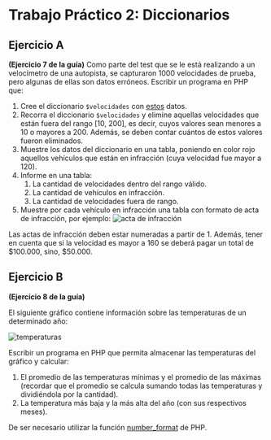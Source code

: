 # Trabajo Práctico 2: Diccionarios

## Ejercicio A
**(Ejercicio 7 de la guía)** Como parte del test que se le está realizando a un velocímetro de una autopista, se capturaron 1000 velocidades de prueba, pero algunas de ellas son datos erróneos. Escribir un programa en PHP que:
1. Cree el diccionario `$velocidades` con [estos](https://pastebin.com/XPyZBiD9) datos.
2. Recorra el diccionario `$velocidades` y elimine aquellas velocidades que están fuera del rango [10, 200], es decir, cuyos valores sean menores a 10 o mayores a 200. Además, se deben contar cuántos de estos valores fueron eliminados.
3. Muestre los datos del diccionario en una tabla, poniendo en color rojo aquellos vehículos que están en infracción (cuya velocidad fue mayor a 120).
4. Informe en una tabla:
    1. La cantidad de velocidades dentro del rango válido.
    2. La cantidad de vehículos en infracción.
    3. La cantidad de velocidades fuera de rango.
5. Muestre por cada vehículo en infracción una tabla con formato de acta de infracción, por ejemplo:
![acta de infracción](https://file.notion.so/f/f/a99bb5a3-e1cf-4a82-babb-1bc6f28ca9a3/81fed63b-e706-4492-8560-6dd5592725cd/image.png?table=block&id=1dca1ac8-165e-8031-b15e-f0e1e9d8fa9d&spaceId=a99bb5a3-e1cf-4a82-babb-1bc6f28ca9a3&expirationTimestamp=1745820000000&signature=zZfrCDWURdLM-X7-ctykIJ7jG2B1zTO3hjbdqLm60gg&downloadName=image.png)

Las actas de infracción deben estar numeradas a partir de 1. Además, tener en cuenta que si la velocidad es mayor a 160 se deberá pagar un total de $100.000, sino, $50.000. 

## Ejercicio B
**(Ejercicio 8 de la guía)** 

El siguiente gráfico contiene información sobre las temperaturas de un determinado año:

![temperaturas](https://file.notion.so/f/f/a99bb5a3-e1cf-4a82-babb-1bc6f28ca9a3/36e0eacd-b63f-4206-958d-308002eae5ac/image.png?table=block&id=1dca1ac8-165e-801c-b059-d0f4d8b3c871&spaceId=a99bb5a3-e1cf-4a82-babb-1bc6f28ca9a3&expirationTimestamp=1745820000000&signature=l_KrruK-TkweQ15iOziaZyVq5bGJoPXwiTHyNIovqB8&downloadName=image.png)

Escribir un programa en PHP que permita almacenar las temperaturas del gráfico y calcular:

1. El promedio de las temperaturas mínimas y el promedio de las máximas (recordar que el promedio se calcula sumando todas las temperaturas y dividiéndola por la cantidad).
2. La temperatura más baja y la más alta del año (con sus respectivos meses).

De ser necesario utilizar la función [number_format](https://www.php.net/manual/es/function.number-format.php) de PHP.
